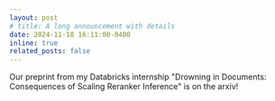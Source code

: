 ```yaml
---
layout: post
# title: A long announcement with details
date: 2024-11-18 16:11:00-0400
inline: true
related_posts: false
---
```


Our preprint from my Databricks internship "Drowning in Documents: Consequences of Scaling Reranker Inference" is on the arxiv!
